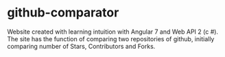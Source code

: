 # github-comparator
Website created with learning intuition with Angular 7 and Web API 2 (c #). The site has the function of comparing two repositories of github, initially comparing number of Stars, Contributors and Forks.
